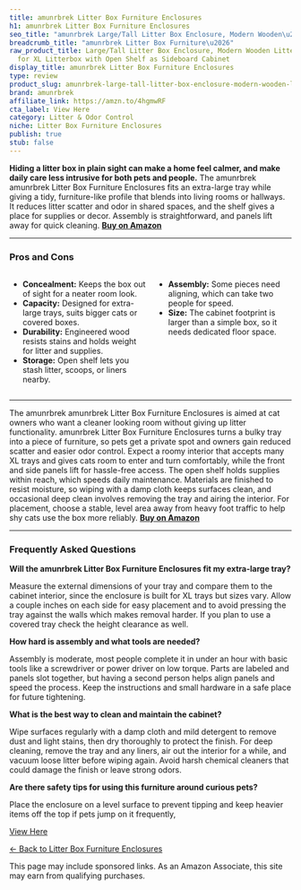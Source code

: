```yaml
---
title: amunrbrek Litter Box Furniture Enclosures
h1: amunrbrek Litter Box Furniture Enclosures
seo_title: "amunrbrek Large/Tall Litter Box Enclosure, Modern Wooden\u2026"
breadcrumb_title: "amunrbrek Litter Box Furniture\u2026"
raw_product_title: Large/Tall Litter Box Enclosure, Modern Wooden Litter Box Furniture
  for XL Litterbox with Open Shelf as Sideboard Cabinet
display_title: amunrbrek Litter Box Furniture Enclosures
type: review
product_slug: amunrbrek-large-tall-litter-box-enclosure-modern-wooden-litter-box-furn-333ab1b5
brand: amunrbrek
affiliate_link: https://amzn.to/4hgmwRF
cta_label: View Here
category: Litter & Odor Control
niche: Litter Box Furniture Enclosures
publish: true
stub: false
---
```


<div id="intro" class="full-width">
  <p><strong>Hiding a litter box in plain sight can make a home feel calmer, and make daily care less intrusive for both pets and people.</strong> The amunrbrek amunrbrek Litter Box Furniture Enclosures fits an extra-large tray while giving a tidy, furniture-like profile that blends into living rooms or hallways. It reduces litter scatter and odor in shared spaces, and the shelf gives a place for supplies or decor. Assembly is straightforward, and panels lift away for quick cleaning. <a href="https://amzn.to/4hgmwRF" rel="nofollow sponsored noopener" target="_blank"><strong>Buy on Amazon</strong></a></p>
</div>

<hr />
<h3 id="pros-cons">Pros and Cons</h3>
<div class="pc-grid" style="display:grid;grid-template-columns:1fr 1fr;gap:16px;">
  <ul>
    <li><strong>Concealment:</strong> Keeps the box out of sight for a neater room look.</li>
    <li><strong>Capacity:</strong> Designed for extra-large trays, suits bigger cats or covered boxes.</li>
    <li><strong>Durability:</strong> Engineered wood resists stains and holds weight for litter and supplies.</li>
    <li><strong>Storage:</strong> Open shelf lets you stash litter, scoops, or liners nearby.</li>
  </ul>
  <ul>
    <li><strong>Assembly:</strong> Some pieces need aligning, which can take two people for speed.</li>
    <li><strong>Size:</strong> The cabinet footprint is larger than a simple box, so it needs dedicated floor space.</li>
  </ul>
</div>
<hr />

<div class="full-width">
  <p>The amunrbrek amunrbrek Litter Box Furniture Enclosures is aimed at cat owners who want a cleaner looking room without giving up litter functionality. amunrbrek Litter Box Furniture Enclosures turns a bulky tray into a piece of furniture, so pets get a private spot and owners gain reduced scatter and easier odor control. Expect a roomy interior that accepts many XL trays and gives cats room to enter and turn comfortably, while the front and side panels lift for hassle-free access. The open shelf holds supplies within reach, which speeds daily maintenance. Materials are finished to resist moisture, so wiping with a damp cloth keeps surfaces clean, and occasional deep clean involves removing the tray and airing the interior. For placement, choose a stable, level area away from heavy foot traffic to help shy cats use the box more reliably. <a href="https://amzn.to/4hgmwRF" rel="nofollow sponsored noopener" target="_blank"><strong>Buy on Amazon</strong></a></p>
</div>

<hr />
<h3 id="faqs">Frequently Asked Questions</h3>

<p><strong>Will the amunrbrek Litter Box Furniture Enclosures fit my extra-large tray?</strong></p>
<p>Measure the external dimensions of your tray and compare them to the cabinet interior, since the enclosure is built for XL trays but sizes vary. Allow a couple inches on each side for easy placement and to avoid pressing the tray against the walls which makes removal harder. If you plan to use a covered tray check the height clearance as well.</p>

<p><strong>How hard is assembly and what tools are needed?</strong></p>
<p>Assembly is moderate, most people complete it in under an hour with basic tools like a screwdriver or power driver on low torque. Parts are labeled and panels slot together, but having a second person helps align panels and speed the process. Keep the instructions and small hardware in a safe place for future tightening.</p>

<p><strong>What is the best way to clean and maintain the cabinet?</strong></p>
<p>Wipe surfaces regularly with a damp cloth and mild detergent to remove dust and light stains, then dry thoroughly to protect the finish. For deep cleaning, remove the tray and any liners, air out the interior for a while, and vacuum loose litter before wiping again. Avoid harsh chemical cleaners that could damage the finish or leave strong odors.</p>

<p><strong>Are there safety tips for using this furniture around curious pets?</strong></p>
<p>Place the enclosure on a level surface to prevent tipping and keep heavier items off the top if pets jump on it frequently,
<p><a class="btn" href="https://amzn.to/4hgmwRF" target="_blank" rel="nofollow sponsored noopener">View Here</a></p>
<p><a href="/roundups/litter-odor-control/litter-box-furniture-enclosures/">← Back to Litter Box Furniture Enclosures</a></p>
<aside class="disclosure">This page may include sponsored links. As an Amazon Associate, this site may earn from qualifying purchases.</aside>

